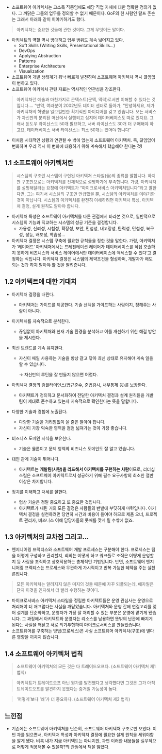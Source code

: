- 소프트웨어 아키텍처는 고소득 직종임에도 해당 직업 자체에 대한 명확한 정의가 없다. 그 까닭은 그들의 업무를 정의할 수 없기 때문이다. GoF의 한 사람인 랄프 존슨는 그래서 아래와 같이 이야기하기도 했다.

> 아키텍처는 중요한 것들에 관한 것이다. 그게 무엇이든 말이다.

- 아키텍트의 역할 역시 방대하고 업무 범위도 계속 넓어지고 있다.
    - Soft Skills (Writing Skills, Presentational Skills…)
    - DevOps
    - Applying Abstraction
    - Patterns
    - Enterprise Architecture
    - Visualization
- 소프트웨어 개발 생태계가 워낙 빠르게 발전하며 소프트웨어 아키텍처 역시 끊임없이 변하고 있다.
- 소프트웨어 아키텍처 관련 자료는 역사적인 연관성을 강조한다.

> 아키텍처란 예술과 마찬가지로 콘텍스트(문맥, 맥락)로서만 이해할 수 있다는 것입니다…. “만약, 여러분이 2002년도 데이터 센터로 돌아가, “안녕하세요, 제가 아키텍처의 혁명을 일으킬만한 획기적인 아이디어를 갖고 있습니다. 모든 서비스가 자신만의 분리된 머신에서 실행되고 심지어 데이터베이스도 따로 있지요. 그래서 윈도우 라이선스도 50개 필요하고, 서버 라이선스도 30개 더 구매해야 하고요, 데이터베이스 서버 라이선스는 최소 50개는 있어야 합니다”

- 이처럼 시대적인 상황과 연관될 수 밖에 없는게 소프트웨어 아키텍처. 즉, 끊임없이 변화하며 우리 역시 이 변화에 대응하기 위해 계속해서 학습해야 한다는 것!

## 1.1 소프트웨어 아키텍처란

> 시스템의 구조란 시스템이 구현된 아키텍처 스타일(들)의 종류를 말합니다. 하지만 구조만으로는 아키텍처를 전체적으로 설명하기에 부족합니다. 가령, 아키텍처를 설명해달라는 요청에 아키텍트가 “마이크로서비스 아키텍처입니다”라고 말한다면, 그는 여기서 시스템의 구조만 언급했을 뿐, 시스템의 아키텍처를 이야기한 것이 아닙니다. 시스템의 아키텍처를 완전히 이해하려면 아키텍처 특성, 아키텍처 결정, 설계 원칙도 알아야 합니다.

- 아키텍처 특성은 소프트웨어 아키텍처를 다른 관점에서 바라본 것으로, 일반적으로 시스템의 기능과 직교하는 시스템의 성공 기준을 결정합니다.
    - 가용성, 신뢰성, 시험성, 확장성, 보안, 민첩성, 내고장성, 탄력성, 민첩성, 복구성, 성능, 배포성, 학습성…
- 아키텍처 결정은 시스템 구축에 필요한 규칙들을 정한 것을 말한다. 가령, 아키텍처가 ‘레이어드’ 아키텍처에서는 프레젠테이션 레이어가 데이터베이스를 직접 호출하지 못하게 비즈니스와 서비스 레이어에서만 데이터베이스에 액세스할 수 있다’고 결정하는 식입니다. 아키텍처 결정은 시스템의 제약조건을 형성하며, 개발자가 해도 되는 것과 하지 말아야 할 것을 알려줍니다.

## 1.2 아키텍트에 대한 기대치

- 아키텍처 결정을 내린다.
    - 아키텍처는 가이드를 제공한다. 기술 선택을 가이드하는 사람이지, 정해주는 사람이 아니다.
- 아키텍처를 지속적으로 분석한다.
    - 끊임없이 아키텍처와 현재 기술 환경을 분석하고 이를 개선하기 위한 해결 방안을 제시한다.
- 최신 트렌드를 계속 유지한다.
    - 자신이 매일 사용하는 기술을 항상 갈고 닦아 최신 상태로 유지해야 계속 일을 할 수 있습니다.
        
        → 자신만의 루틴을 잘 만들지 않으면 어렵다. 
        
- 아키텍처 결정의 컴플라이언스(법규준수, 준법감시, 내부통제 등)를 보장한다.
    - 아키텍트가 정의하고 문서화하여 전달한 아키텍처 결정과 설계 원칙들을 개발팀이 제대로 준수하고 있는지 지속적으로 확인한다는 뜻을 말합니다.
- 다양한 기술과 경험에 노출된다.
    - 다양한 기술을 거리낌없이 쓸 줄은 알아야 합니다.
    - 자신이 가장 익숙한 영역을 점점 넓혀가는 것이 가장 좋습니다.
- 비즈니스 도메인 지식을 보유한다.
    - 기술은 물론이고 문제 영역의 비즈니스 도메인도 잘 알고 있습니다.
- 대인 관계 기술이 뛰어나다.
    - 아키텍트는 **개발팀(사람)을 리드해서 아키텍처를 구현하는 사람**이므로, 리더십 스킬은 소프트웨어 아키텍트로서 성공하기 위해 필수 요구사항의 최소한 절반 이상은 차지합니다.
- 정치를 이해하고 처세를 잘한다.
    - 협상 기술은 정말 중요하고 또 중요한 것입니다.
    - 아키텍트가 내린 거의 모든 결정은 사람들의 반발에 부딪히게 마련입니다. 아키텍처 결정을 실천하려면 당연히 시간과 비용이 들여야 하므로 제품 오너, 프로젝트 관리자, 비즈니스 이해 담당자들의 뭇매를 맞게 될 수밖에 없죠.

## 1.3 아키텍처의 교차점 그리고…

- 엔지니어링 프랙티스와 소프트웨어 개발 프로세스는 구분해야 한다. 프로세스는 팀을 어떻게 구성하고 관리할지, 회의는 어떻게 하고 워크플로 조직은 어떻게 운영할지 등 사람을 조직하고 상호작용하는 총체적인 기법입니다. 반면, 소프트웨어 엔지니어링 프랙티스는 프로세스와 무관하게 가시적이고 반복 가능한 혜택을 주는 실천론입니다.

> 모든 아키텍처는 알려지지 않은 미지의 것들 때문에 자꾸 되풀되는데, 애자일은 단지 이것을 인지해서 더 빨리 수행하는 것이다.

- 마이크로서비스 아키텍처 스타일을 정립한 아키텍트들은 운영 관심사는 운영으로 처리해야 더 매끄럽다는 사실을 깨닫았습니다. 아키텍처와 운영 간에 연결고리를 맺어 설계를 단순화하고, 운영자가 가장 잘 처리할 수 있는 부분은 운영에 맡기게 됐습니다. 그 과정에서 아키텍트와 운영자는 리소스를 남용하면 뜻밖의 난관에 빠지게 된다는 사실을 깨닫고 서로 의기투합하여 마이크로서비스를 만들었습니다.
- 소프트웨어를 구축하는 방법(프로세스)은 사실 소프트웨어 아키텍처(구조)에 별다른 영향을 끼치지 않습니다.

## 1.4 소프트웨어 아키텍처 법칙

> 소프트웨어 아키텍처의 모든 것은 다 트레이드오프다. (소프트웨어 아키텍처 제1 법칙)

> 아키텍트가 트레이드오프 아닌 뭔가를 발견했다고 생각했다면 그것은 그가 아직 트레이드오프를 발견하지 못했다는 증거일 가능성이 높다.

> ‘어떻게’보다 ‘왜’가 더 중요하다. (소프트웨어 아키텍처 제2 법칙)

## 느낀점

- 기존에는 소프트웨어 아키텍처를 단순히, 소프트웨어 아키텍처 구조로만 보았다. 이번 과를 읽으면서, 아키텍처 특성과 아키텍처 결정에 필요한 설계 원칙을 세워야함을 알게 됐다. 비록 내가 지금 아키텍트는 아니지만, 과연 이러한 내용들을 실무적으로 어떻게 적용해볼 수 있을까?의 관점에서 책을 읽었다.